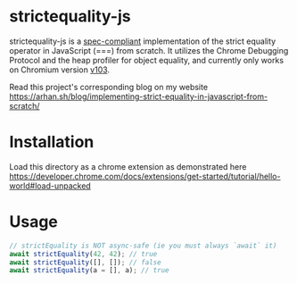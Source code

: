 # strictequality-js

strictequality-js is a [spec-compliant](https://tc39.es/ecma262/multipage/abstract-operations.html#sec-isstrictlyequal) implementation of the strict equality operator in JavaScript (===) from scratch. It utilizes the Chrome Debugging Protocol and the heap profiler for object equality, and currently only works on Chromium version [v103](https://commondatastorage.googleapis.com/chromium-browser-snapshots/index.html?prefix=Mac_Arm/1002918/).

Read this project's corresponding blog on my website https://arhan.sh/blog/implementing-strict-equality-in-javascript-from-scratch/

# Installation

Load this directory as a chrome extension as demonstrated here https://developer.chrome.com/docs/extensions/get-started/tutorial/hello-world#load-unpacked

# Usage

```js
// strictEquality is NOT async-safe (ie you must always `await` it)
await strictEquality(42, 42); // true
await strictEquality([], []); // false
await strictEquality(a = [], a); // true
```